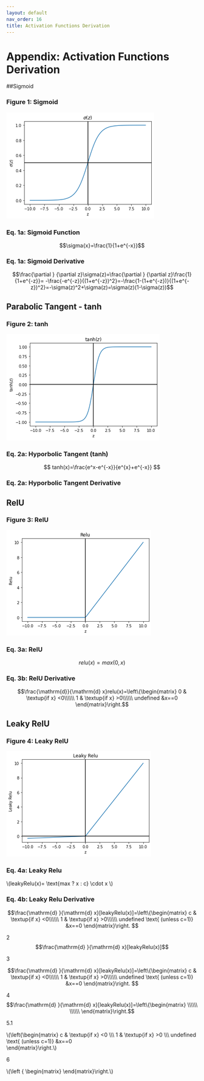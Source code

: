 ```yaml
---
layout: default
nav_order: 16
title: Activation Functions Derivation
---
```

# Appendix: Activation Functions Derivation

##Sigmoid


### Figure 1: Sigmoid

![Supervise Learning Outlines](../assets/images/neural-networks/sigmoid.png)


### Eq. 1a: Sigmoid Function 

$$\sigma{x}=\frac{1}{1+e^{-x}}$$

### Eq. 1a: Sigmoid Derivative 

$$\frac{\partial }  {\partial z}\sigma(z)=\frac{\partial }  {\partial z}\frac{1}{1+e^{-z}}=
-\frac{-e^{-z}}{(1+e^{-z})^2}=-\frac{1-(1+e^{-z})}{(1+e^{-z})^2}=-\sigma(z)^2+\sigma(z)=\sigma(z)(1-\sigma(z))$$


## Parabolic Tangent - tanh

### Figure 2: tanh

![Supervise Learning Outlines](../assets/images/neural-networks/tanh.png)


### Eq. 2a: Hyporbolic Tangent (tanh)

$$
tanh(x)=\frac{e^x-e^{-x}}{e^{x}+e^{-x}}
$$

### Eq. 2a: Hyporbolic Tangent Derivative

## RelU

### Figure 3: RelU

![Supervise Learning Outlines](../assets/images/neural-networks/relu.png)


### Eq. 3a: RelU

$$relu(x)=max(0,x)
$$
### Eq. 3b: RelU Derivative
$$\frac{\mathrm{d}}{\mathrm{d} x}relu(x)=\left\{\begin{matrix}
0 & \textup{if x} <0\\\\\\ 
1 & \textup{if x} >0\\\\\\
undefined &x==0 \end{matrix}\right.$$

## Leaky RelU

### Figure 4: Leaky RelU
![Supervise Learning Outlines](../assets/images/neural-networks/leaky_relu.png)


### Eq. 4a: Leaky Relu

\\(leakyRelu(x)= \text{max ? x : c} \cdot x
\\)
### Eq. 4b: Leaky Relu Derivative
$$\frac{\mathrm{d} }{\mathrm{d} x}[leakyRelu(x)]=\left\{\begin{matrix}
c & \textup{if x} <0\\\\\\ 
1 & \textup{if x} >0\\\\\\
undefined \text{ (unless c=1)} &x==0  
\end{matrix}\right.
$$

2
$$\frac{\mathrm{d} }{\mathrm{d} x}[leakyRelu(x)]$$

3

$$\frac{\mathrm{d} }{\mathrm{d} x}[leakyRelu(x)]=\left\{\begin{matrix}
c & \textup{if x} <0\\\\\\ 
1 & \textup{if x} >0\\\\\\
undefined \text{ (unless c=1)} &x==0  
\end{matrix}\right.
$$

4
$$\frac{\mathrm{d} }{\mathrm{d} x}[leakyRelu(x)]=\left\{\begin{matrix} 
\\\\\\
\\\\\\
\end{matrix}\right.$$


5.1

\\(\left\{\begin{matrix}
c & \textup{if x} <0 \\\\\\ 
1 & \textup{if x} >0 \\\\\\
undefined \text{ (unless c=1)} &x==0  
\end{matrix}\right.\\)

6

\\(\left \{ \begin{matrix} \end{matrix}\right.\\)






